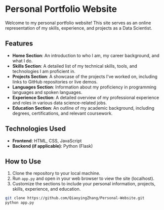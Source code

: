 # Personal Portfolio Website

Welcome to my personal portfolio website! This site serves as an online representation of my skills, experience, and projects as a Data Scientist.

## Features

- **Home Section**: An introduction to who I am, my career background, and what I do.
- **Skills Section**: A detailed list of my technical skills, tools, and technologies I am proficient in.
- **Projects Section**: A showcase of the projects I've worked on, including links to GitHub repositories or live demos.
- **Languages Section**: Information about my proficiency in programming languages and spoken languages.
- **Experience Section**: A detailed overview of my professional experience and roles in various data science-related jobs.
- **Education Section**: An outline of my academic background, including degrees, certifications, and relevant coursework.

## Technologies Used

- **Frontend**: HTML, CSS, JavaScript
- **Backend (if applicable)**: Python (Flask)

## How to Use

1. Clone the repository to your local machine.
2. Run `app.py` and open in your web browser to view the site (localhost).
3. Customize the sections to include your personal information, projects, skills, experience, and education.

```bash
git clone https://github.com/QiaoyingZhang/Personal-Website.git
python app.py
